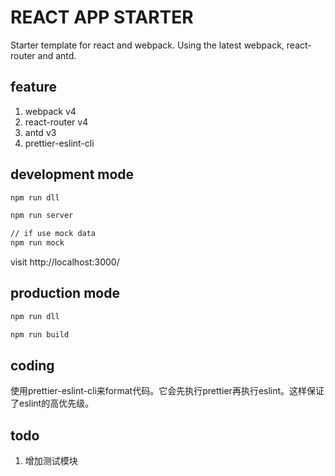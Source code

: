 # REACT APP STARTER

Starter template for react and webpack. Using the latest webpack, react-router and antd.

## feature

1. webpack v4
2. react-router v4
3. antd v3
4. prettier-eslint-cli

## development mode

```bash
npm run dll

npm run server

// if use mock data 
npm run mock

```

visit http://localhost:3000/


## production mode

```bash
npm run dll

npm run build

```

## coding
使用prettier-eslint-cli来format代码。它会先执行prettier再执行eslint。这样保证了eslint的高优先级。




## todo

1. 增加测试模块